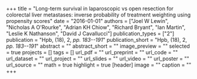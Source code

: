 +++
title = "Long-term survival in laparoscopic vs open resection for colorectal liver metastases: inverse probability of treatment weighting using propensity scores"
date = "2016-01-01"
authors = ["Joel W Lewin", "Nicholas A O'Rourke", "Adrian KH Chiow", "Richard Bryant", "Ian Martin", "Leslie K Nathanson", "David J Cavallucci"]
publication_types = ["2"]
publication = "Hpb, (18), 2, _pp. 183--191_"
publication_short = "Hpb, (18), 2, _pp. 183--191_"
abstract = ""
abstract_short = ""
image_preview = ""
selected = true
projects = []
tags = []
url_pdf = ""
url_preprint = ""
url_code = ""
url_dataset = ""
url_project = ""
url_slides = ""
url_video = ""
url_poster = ""
url_source = ""
math = true
highlight = true
[header]
image = ""
caption = ""
+++
